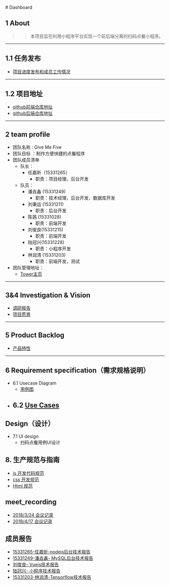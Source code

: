 ﻿﻿# Dashboard

## 1 About

>> 本项目旨在利用小程序平台实现一个前后端分离的扫码点餐小程序。
---

## 1.1 任务发布
- [项目进度发布和成员工作情况](https://givemefive-sysu.github.io/Dashboard/)
---


## 1.2 项目地址
- [github前端仓库地址](https://github.com/GiveMeFive-SYSU/xiaoerFrontEnd)
- [github后端仓库地址](https://github.com/GiveMeFive-SYSU/xiaoerBackEnd)
---


## 2 team profile

- 团队名称 : Give Me Five
- 团队目标 ：制作方便快捷的点餐程序
- 团队成员清单
    - 队长：
        - 任嘉昕（15331265）
            - 职责：项目经理，后台开发
    - 队员：
        - 潘垚鑫 (15331249)
            - 职责：技术经理，后台开发，数据库开发
        - 刘秉运 (15331211)
            - 职责：后台开发
        - 陈茜 (15331028)
            - 职责：前端开发
        - 刘俊良(15331215)
            - 职责：前端开发
        - 陆冠兴(15331228)
            - 职责：小程序开发
        - 林润清 (15331203)
            - 职责：前端开发，测试
- 团队管理地址： 
    - [Tower主页](https://tower.im/projects/db1e1479542b44fba0f32f1e8d2426c6/)
---

## 3&4 Investigation & Vision
- [调研报告](./doc/Investigation/调研报告.pdf)
- [项目愿景](./doc/Vision/项目愿景.pdf)
---


## 5 Product Backlog
- [产品特性](./doc/Feature/产品特性.pdf)
---

## 6 Requirement specification（需求规格说明）
- 6.1 Usecase Diagram
    - [用例图](./doc/use_case_diagram/readme.md)
- 6.2 [Use Cases](./doc/use_case/readme.md)
    - 

## Design（设计）
- 7.1 UI design
    - 扫码点餐用例UI设计

## 8. 生产规范与指南
- [js 开发代码规范](./doc/codingDoc/readme.md)
- [css 开发规范](http://www.css88.com/archives/5505)
- [Html 规范](http://www.css88.com/archives/5364)


## meet_recording
- [2018/3/24 会议记录](./meet_recording/2018-3-24.md)
- [2018/4/17 会议记录](./meet_recording/2018-4-17.md)


## 成员报告
- [15331265-任嘉昕-nodejs后台技术报告](http://jiaxin.online/2018/04/14/nodejs%E5%AD%A6%E4%B9%A01/)
- [15331249-潘垚鑫- MySQL后台技术报告](https://blog.csdn.net/qq_33268231/article/details/79941607)
- [刘俊良- Vuejs技术报告](https://blog.csdn.net/weixin_39629939/article/details/79949049)
- [陆冠兴- 小程序技术报告](http://luguanxing.online:8080/blog/blogtype/%E5%B0%8F%E7%A8%8B%E5%BA%8F.html)
- [15331203-林润清-Tensorflow技术报告](https://blog.csdn.net/qq_40143611/article/details/79964127)
